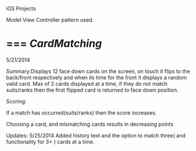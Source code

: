 iOS Projects

Model View Controller pattern used. 

===
<i>CardMatching</i>
===
5/21/2014

Summary:Displays 12 face down cards on the screen, on touch it flips to the back/front respectively and when its time for the front it displays a random valid card. Max of 2 cards displayed at a time, if they do not match suits/ranks then the first flipped card is returned to face down position. 

Scoring:

If a match has occurred(suits/ranks) then the score increases.

Choosing a card, and mismatching cards results in decreasing points

Updates:
5/25/2014 Added history text and the option to match three( and functionality for 3+ ) cards at a time.

